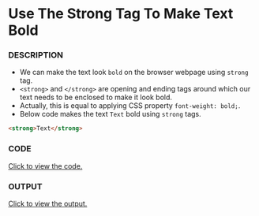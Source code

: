 # Use The Strong Tag To Make Text Bold

### DESCRIPTION
* We can make the text look `bold` on the browser webpage using `strong` tag. 
* `<strong>` and `</strong>` are opening and ending tags around which our text needs to be enclosed to make it look bold.
* Actually, this is equal to applying CSS property `font-weight: bold;`.
* Below code makes the text `Text` bold using `strong` tags.
```html
<strong>Text</strong>
``` 
 

### CODE
[Click to view the code.](use-the-strong-tag-to-make-text-bold.html)

### OUTPUT
[Click to view the output.](http://htmlpreview.github.io/?https://github.com/saipothanjanjanam/freecodecamp-full-stack-dev/blob/master/Responsive_Web_Design_Certification/3.Applied_Visual_Design/4.Use_The_Strong_Tag_To_Make_Text_Bold/use-the-strong-tag-to-make-text-bold.html)
